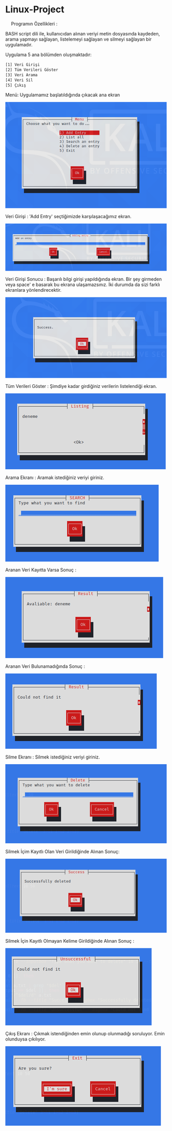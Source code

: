 # Linux-Project

&emsp; Programın Özellikleri :

BASH script dili ile, kullanıcıdan alınan veriyi metin dosyasında kaydeden, arama yapmayı sağlayan, listelemeyi sağlayan ve silmeyi sağlayan bir uygulamadır.

Uygulama 5 ana bölümden oluşmaktadır:

    [1] Veri Girişi
    [2] Tüm Verileri Göster
    [3] Veri Arama
    [4] Veri Sil
    [5] Çıkış

Menü: Uygulamamız başlatıldığında çıkacak ana ekran

![alt text](https://raw.githubusercontent.com/Edaaltuntas/Linux-Project/main/images/1.PNG)


Veri Girişi : 'Add Entry' seçtiğimizde karşılaşacağımız ekran.

![alt text](https://raw.githubusercontent.com/Edaaltuntas/Linux-Project/main/images/2.PNG)

Veri Girişi Sonucu : Başarılı bilgi girişi yapıldığında ekran. Bir şey girmeden veya space' e basarak bu ekrana ulaşamazsınız. İki durumda da sizi farklı ekranlara yönlendirecektir.

![alt text](https://raw.githubusercontent.com/Edaaltuntas/Linux-Project/main/images/3.PNG)

Tüm Verileri Göster : Şimdiye kadar girdiğiniz verilerin listelendiği ekran. 

![alt text](https://raw.githubusercontent.com/Edaaltuntas/Linux-Project/main/images/4.PNG)

Arama Ekranı : Aramak istediğiniz veriyi giriniz.

![alt text](https://raw.githubusercontent.com/Edaaltuntas/Linux-Project/main/images/5.PNG)

Aranan Veri Kayıtta Varsa Sonuç :

![alt text](https://raw.githubusercontent.com/Edaaltuntas/Linux-Project/main/images/6.PNG)

Aranan Veri Bulunamadığında Sonuç :

![alt text](https://raw.githubusercontent.com/Edaaltuntas/Linux-Project/main/images/7.PNG)

Silme Ekranı : Silmek istediğiniz veriyi giriniz.

![alt text](https://raw.githubusercontent.com/Edaaltuntas/Linux-Project/main/images/8.PNG)

Silmek İçim Kayıtlı Olan Veri Girildiğinde Alınan Sonuç: 

![alt text](https://raw.githubusercontent.com/Edaaltuntas/Linux-Project/main/images/9.PNG)

Silmek İçin Kayıtlı Olmayan Kelime Girildiğinde Alınan Sonuç :

![alt text](https://github.com/Edaaltuntas/Linux-Project/blob/main/images/10.PNG)

Çıkış Ekranı : Çıkmak istendiğinden emin olunup olunmadığı soruluyor. Emin olunduysa çıkılıyor.

![alt text](https://raw.githubusercontent.com/Edaaltuntas/Linux-Project/main/images/11.PNG)

